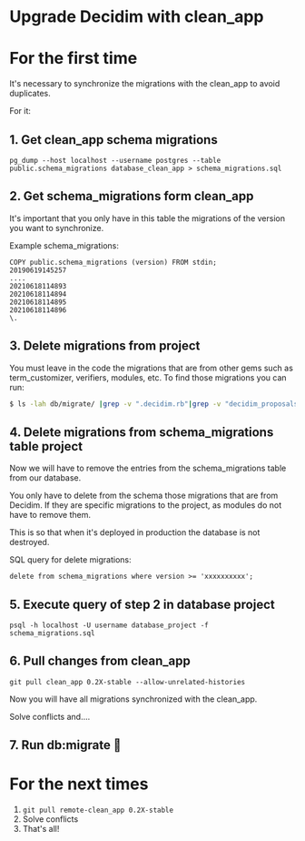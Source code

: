 # Upgrade Decidim with clean_app

# For the first time

It's necessary to synchronize the migrations with the clean_app to avoid duplicates.

For it:

## 1. Get clean_app schema migrations

```
pg_dump --host localhost --username postgres --table public.schema_migrations database_clean_app > schema_migrations.sql
```

## 2. Get schema_migrations form **clean_app**

It's important that you only have in this table the migrations of the version you want to synchronize.

Example schema_migrations:
```
COPY public.schema_migrations (version) FROM stdin;
20190619145257
....
20210618114893
20210618114894
20210618114895
20210618114896
\.
```

## 3. Delete migrations from **project**

You must leave in the code the migrations that are from other gems such as term_customizer, verifiers, modules, etc. To find those migrations you can run:

```bash
$ ls -lah db/migrate/ |grep -v ".decidim.rb"|grep -v "decidim_proposals.rb"|grep -v "decidim_meetings.rb"|grep -v "decidim_forms.rb"|grep -v "decidim_consultations.rb"|grep -v "decidim_initiatives.rb"|grep -v "decidim_blogs.rb"|grep -v "decidim_sortitions.rb"|grep -v "decidim_debates.rb"|grep -v "decidim_accountability.rb"|grep -v "decidim_budgets.rb"|grep -v "decidim_assemblies.rb"|grep -v "decidim_participatory_processes.rb"|grep -v "decidim_conferences.rb"|grep -v "decidim_comments"|grep -v "decidim_surveys"|grep -v "decidim_admin.rb"|grep -v "decidim_verifications.rb"|grep -v "decidim_pages.rb"|grep -v "decidim_system.rb"
```


## 4. Delete migrations from schema_migrations table **project**

Now we will have to remove the entries from the schema_migrations table from our database. 

You only have to delete from the schema those migrations that are from Decidim. If they are specific migrations to the project, as modules do not have to remove them.

This is so that when it's deployed in production the database is not destroyed.

SQL query for delete migrations:

`delete from schema_migrations where version >= 'xxxxxxxxxx';`


## 5. Execute query of step 2 in **database project**

```
psql -h localhost -U username database_project -f schema_migrations.sql
```

## 6. Pull changes from **clean_app**

`git pull clean_app 0.2X-stable --allow-unrelated-histories`

Now you will have all migrations synchronized with the clean_app.

Solve conflicts and....

## 7. Run db:migrate 🤞


# For the next times

1. `git pull remote-clean_app 0.2X-stable`
2. Solve conflicts
3. That's all!
